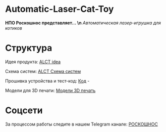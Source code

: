 # Automatic-Laser-Cat-Toy

**НПО Роскошнос представляет... \n**
*Автоматическая лазер-игрушка для котиков*


# Структура
Идея продукта: [ALCT idea](https://github.com/shuvtan/Automatic-Laser-Cat-Toy/blob/master/ALCT%20idea.pdf)

Схема систем: [ALCT Cхема систем](https://github.com/shuvtan/Automatic-Laser-Cat-Toy/blob/master/ALCT%20%D0%A1%D1%85%D0%B5%D0%BC%D0%B0%20%D1%81%D0%B8%D1%81%D1%82%D0%B5%D0%BC.jpg)

Прошивка устройства и тест-код: [Код](https://github.com/shuvtan/Automatic-Laser-Cat-Toy/tree/master/%D0%9A%D0%BE%D0%B4) -

Модели для 3D печати: [Модели 3D печать](https://github.com/shuvtan/Automatic-Laser-Cat-Toy/tree/master/%D0%9C%D0%BE%D0%B4%D0%B5%D0%BB%D0%B8%203D%20%D0%BF%D0%B5%D1%87%D0%B0%D1%82%D1%8C)

# Соцсети
За процессом работы следите в нашем Telegram канале: [РОСКОШНОС](https://t.me/roskoshnos)
